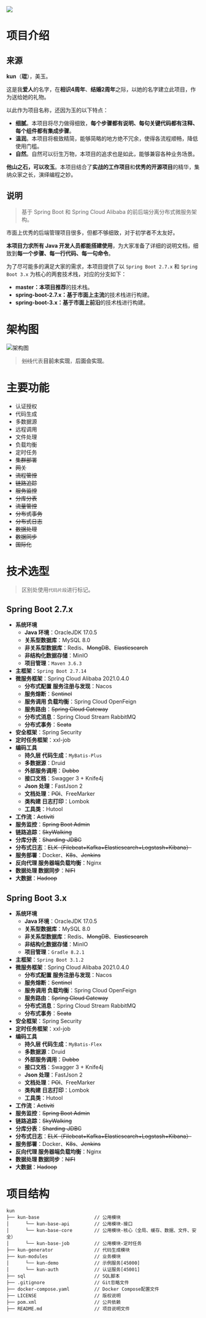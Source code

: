 ![](https://oscimg.oschina.net/oscnet/up-0491a51f2c7ed4562ffdd89aebec2e879df.jpg)

# 项目介绍

## 来源

**kun**（**琨**），美玉。

这是我**爱人**的名字，在**相识4周年**、**结婚2周年**之际，以她的名字建立此项目，作为送给她的礼物。

以此作为项目名称，还因为玉的以下特点：

- **细腻**。本项目将尽力做得细致，**每个步骤都有说明、每句关键代码都有注释、每个组件都有集成步骤**。
- **温润**。本项目将极致精简，能够简略的地方绝不冗余，使得各流程顺畅，降低使用门槛。
- **自然**。自然可以衍生万物，本项目的追求也是如此，能够兼容各种业务场景。

**他山之石，可以攻玉**。本项目结合了**实战的工作项目**和**优秀的开源项目**的精华，集纳众家之长，演绎编程之妙。

## 说明

> 基于 Spring Boot 和 Spring Cloud Alibaba 的前后端分离分布式微服务架构。

市面上优秀的后端管理项目很多，但都不够细致，对于初学者不太友好。

**本项目力求所有 Java 开发人员都能搭建使用**，为大家准备了详细的说明文档，细致到**每一个步骤、每一行代码、每一句命令**。

为了尽可能多的满足大家的需求，本项目提供了以 `Spring Boot 2.7.x` 和 `Spring Boot 3.x` 为核心的两套技术栈，对应的分支如下：

- **master：**本项目**推荐**的技术栈。
- **spring-boot-2.7.x：**基于市面上**主流**的技术栈进行构建。
- **spring-boot-3.x：**基于市面上**前沿**的技术栈进行构建。

# 架构图

![架构图](https://oscimg.oschina.net/oscnet/up-282e784a3eeefcb58913290a6080d60f.png)

> ~~划线~~代表**目前未实现**，**后面会实现**。

# 主要功能

- 认证授权
- 代码生成
- 多数据源
- 远程调用
- 文件处理
- 负载均衡
- 定时任务
- ~~集群部署~~
- ~~网关~~
- ~~流程管控~~
- ~~链路追踪~~
- ~~服务监控~~
- ~~分库分表~~
- ~~流量管控~~
- ~~分布式事务~~
- ~~分布式日志~~
- ~~数据处理~~
- ~~数据同步~~
- ~~国际化~~

# 技术选型

> 区别处使用`代码片段`进行标记。

## Spring Boot 2.7.x

- **系统环境**
  - **Java 环境**：OracleJDK 17.0.5
  - **关系型数据库**：MySQL 8.0
  - **非关系型数据库**：Redis、~~MongDB~~、~~Elasticsearch~~
  - **非结构化数据存储**：MinIO
  - **项目管理**：`Maven 3.6.3`
- **主框架**：`Spring Boot 2.7.14`
- **微服务框架**：Spring Cloud Alibaba 2021.0.4.0
  - **分布式配置 服务注册与发现**：Nacos
  - **服务熔断**：~~Sentinel~~
  - **服务调用 负载均衡**：Spring Cloud OpenFeign
  - **服务路由**：~~Spring Cloud Gateway~~
  - **分布式消息**：Spring Cloud Stream RabbitMQ
  - **分布式事务**：~~Seata~~
- **安全框架**：Spring Security
- **定时任务框架**：xxl-job
- **编码工具**
  - **持久层 代码生成**：`MyBatis-Plus`
  - **多数据源**：Druid
  - **外部服务调用**：~~Dubbo~~
  - **接口文档**：Swagger 3 + Knife4j
  - **Json 处理**：FastJson 2
  - **文档处理**：~~POI~~、FreeMarker
  - **类构建 日志打印**：Lombok
  - **工具类**：Hutool
- **工作流**：~~Activiti~~
- **服务监控**：~~Spring Boot Admin~~
- **链路追踪**：~~SkyWalking~~
- **分库分表**：~~Sharding-JDBC~~
- **分布式日志**：~~ELK（Filebeat+Kafka+Elasticsearch+Logstash+Kibana）~~
- **服务部署**：Docker、~~K8s~~、~~Jenkins~~
- **反向代理 服务器端负载均衡**：Nginx
- **数据处理 数据同步**：~~NIFI~~
- **大数据**：~~Hadoop~~

## Spring Boot 3.x

- **系统环境**
  - **Java 环境**：OracleJDK 17.0.5
  - **关系型数据库**：MySQL 8.0
  - **非关系型数据库**：Redis、~~MongDB~~、~~Elasticsearch~~
  - **非结构化数据存储**：MinIO
  - **项目管理**：`Gradle 8.2.1`
- **主框架**：`Spring Boot 3.1.2`
- **微服务框架**：Spring Cloud Alibaba 2021.0.4.0
  - **分布式配置 服务注册与发现**：Nacos
  - **服务熔断**：~~Sentinel~~
  - **服务调用 负载均衡**：Spring Cloud OpenFeign
  - **服务路由**：~~Spring Cloud Gateway~~
  - **分布式消息**：Spring Cloud Stream RabbitMQ
  - **分布式事务**：~~Seata~~
- **安全框架**：Spring Security
- **定时任务框架**：xxl-job
- **编码工具**
  - **持久层 代码生成**：`MyBatis-Flex`
  - **多数据源**：Druid
  - **外部服务调用**：~~Dubbo~~
  - **接口文档**：Swagger 3 + Knife4j
  - **Json 处理**：FastJson 2
  - **文档处理**：~~POI~~、FreeMarker
  - **类构建 日志打印**：Lombok
  - **工具类**：Hutool
- **工作流**：~~Activiti~~
- **服务监控**：~~Spring Boot Admin~~
- **链路追踪**：~~SkyWalking~~
- **分库分表**：~~Sharding-JDBC~~
- **分布式日志**：~~ELK（Filebeat+Kafka+Elasticsearch+Logstash+Kibana）~~
- **服务部署**：Docker、~~K8s~~、~~Jenkins~~
- **反向代理 服务器端负载均衡**：Nginx
- **数据处理 数据同步**：~~NIFI~~
- **大数据**：~~Hadoop~~

# 项目结构

```
kun
├── kun-base                    // 公用模块
│      └── kun-base-api         // 公用模块-接口
│      └── kun-base-core        // 公用模块-核心（全局、缓存、数据、文件、安全）
│      └── kun-base-job         // 公用模块-定时任务
├── kun-generator               // 代码生成模块
├── kun-modules                 // 业务模块
│      └── kun-demo             // 示例服务[45000]
│      └── kun-auth             // 认证服务[45001]
├── sql                  		// SQL脚本
├── .gitignore                  // Git忽略文件
├── docker-compose.yaml         // Docker Compose配置文件
├── LICENSE                     // 版权说明
├── pom.xml                     // 公共依赖
├── README.md                   // 项目说明文件
```